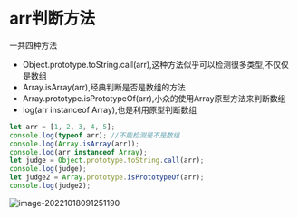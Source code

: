 # arr判断方法

一共四种方法

* Object.prototype.toString.call(arr),这种方法似乎可以检测很多类型,不仅仅是数组
* Array.isArray(arr),经典判断是否是数组的方法
* Array.prototype.isPrototypeOf(arr),小众的使用Array原型方法来判断数组
* log(arr instanceof Array),也是利用原型判断数组

```JavaScript
let arr = [1, 2, 3, 4, 5];
console.log(typeof arr); //不能检测是不是数组
console.log(Array.isArray(arr));
console.log(arr instanceof Array);
let judge = Object.prototype.toString.call(arr);
console.log(judge);
let judge2 = Array.prototype.isPrototypeOf(arr);
console.log(judge2);
```

![image-20221018091251190](C:\Users\35392\AppData\Roaming\Typora\typora-user-images\image-20221018091251190.png)